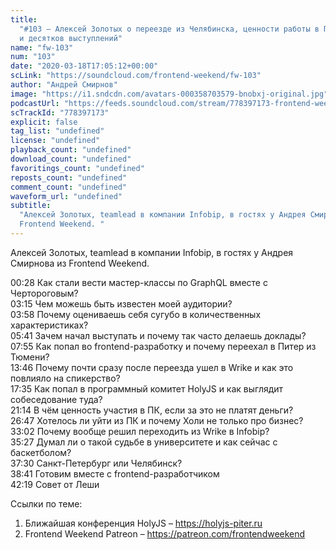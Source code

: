 ```yaml
---
title:
  "#103 – Алексей Золотых о переезде из Челябинска, ценности работы в ПК HolyJS
  и десятков выступлений"
name: "fw-103"
num: "103"
date: "2020-03-18T17:05:12+00:00"
scLink: "https://soundcloud.com/frontend-weekend/fw-103"
author: "Андрей Смирнов"
image: "https://i1.sndcdn.com/avatars-000358703579-bnobxj-original.jpg"
podcastUrl: "https://feeds.soundcloud.com/stream/778397173-frontend-weekend-fw-103.mp3"
scTrackId: "778397173"
explicit: false
tag_list: "undefined"
license: "undefined"
playback_count: "undefined"
download_count: "undefined"
favoritings_count: "undefined"
reposts_count: "undefined"
comment_count: "undefined"
waveform_url: "undefined"
subtitle:
  "Алексей Золотых, teamlead в компании Infobip, в гостях у Андрея Смирнова из
  Frontend Weekend. "
---
```


Алексей Золотых, teamlead в компании Infobip, в гостях у Андрея Смирнова из
Frontend Weekend.

<timecode sec="28">00:28</timecode> Как стали вести мастер-классы по GraphQL
вместе с Чертороговым? <br><timecode sec="195">03:15</timecode> Чем можешь быть
известен моей аудитории? <br><timecode sec="238">03:58</timecode> Почему
оцениваешь себя сугубо в количественных характеристиках?
<br><timecode sec="341">05:41</timecode> Зачем начал выступать и почему так
часто делаешь доклады? <br><timecode sec="475">07:55</timecode> Как попал во
frontend-разработку и почему переехал в Питер из Тюмени?
<br><timecode sec="826">13:46</timecode> Почему почти сразу после переезда ушел
в Wrike и как это повлияло на спикерство?
<br><timecode sec="1055">17:35</timecode> Как попал в программный комитет HolyJS
и как выглядит собеседование туда? <br><timecode sec="1274">21:14</timecode> В
чём ценность участия в ПК, если за это не платят деньги?
<br><timecode sec="1607">26:47</timecode> Хотелось ли уйти из ПК и почему Холи
не только про бизнес? <br><timecode sec="1982">33:02</timecode> Почему вообще
решил переходить из Wrike в Infobip? <br><timecode sec="2127">35:27</timecode>
Думал ли о такой судьбе в университете и как сейчас с баскетболом?
<br><timecode sec="2250">37:30</timecode> Санкт-Петербург или Челябинск?
<br><timecode sec="2321">38:41</timecode> Готовим вместе с
frontend-разработчиком <br><timecode sec="2539">42:19</timecode> Совет от Леши

Ссылки по теме:

1. Ближайшая конференция HolyJS – <https://holyjs-piter.ru>
2. Frontend Weekend Patreon – <https://patreon.com/frontendweekend>
